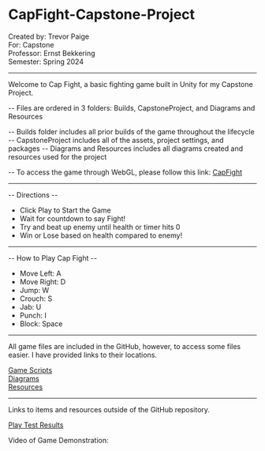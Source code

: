 # CapFight-Capstone-Project

Created by: Trevor Paige  
For: Capstone  
Professor: Ernst Bekkering  
Semester: Spring 2024  

------------------------------------------------------------------------------------------

Welcome to Cap Fight, a basic fighting game built in Unity for my Capstone Project. 

-- Files are ordered in 3 folders: Builds, CapstoneProject, and Diagrams and Resources

-- Builds folder includes all prior builds of the game throughout the lifecycle
-- CapstoneProject includes all of the assets, project settings, and packages
-- Diagrams and Resources includes all diagrams created and resources used for the project

-- To access the game through WebGL, please follow this link: [CapFight](https://tpaige98.github.io/CapFight-Capstone-Project/)

------------------------------------------------------------------------------------------

-- Directions --
- Click Play to Start the Game
- Wait for countdown to say Fight!
- Try and beat up enemy until health or timer hits 0
- Win or Lose based on health compared to enemy!

------------------------------------------------------------------------------------------

-- How to Play Cap Fight --
- Move Left: A  
- Move Right: D  
- Jump: W  
- Crouch: S  
- Jab: U  
- Punch: I  
- Block: Space

------------------------------------------------------------------------------------------

All game files are included in the GitHub, however, to access some files easier. I have provided links to their locations. 

[Game Scripts](https://github.com/TPaige98/CapFight-Capstone-Project/tree/main/CapstoneProject/Assets/Scripts)  
[Diagrams](https://github.com/TPaige98/CapFight-Capstone-Project/tree/main/Diagrams%20and%20Resources)  
[Resources](https://github.com/TPaige98/CapFight-Capstone-Project/tree/main/Diagrams%20and%20Resources/Resource%20Documentation)  

------------------------------------------------------------------------------------------

Links to items and resources outside of the GitHub repository.

[Play Test Results](https://docs.google.com/spreadsheets/d/143gf62Esxf3qZ5tv517rJKo1JrLtUoWuzrrY7AAwLzk/edit?usp=sharing)

Video of Game Demonstration: 

